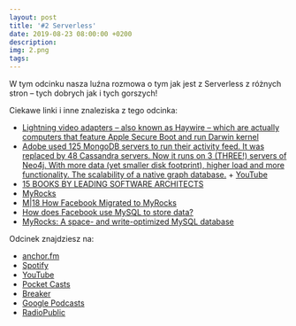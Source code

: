 ```yaml
---
layout: post
title: '#2 Serverless'
date: 2019-08-23 08:00:00 +0200
description: 
img: 2.png
tags: 
---
```

W tym odcinku nasza luźna rozmowa o tym jak jest z Serverless z różnych stron – tych dobrych jak i tych gorszych!

Ciekawe linki i inne znaleziska z tego odcinka:

- [Lightning video adapters – also known as Haywire – which are actually computers that feature Apple Secure Boot and run Darwin kernel](https://twitter.com/nyan_satan/status/1155148789977636864)
- [Adobe used 125 MongoDB servers to run their activity feed. It was replaced by 48 Cassandra servers. Now it runs on 3 (THREE!) servers of Neo4j. With more data (yet smaller disk footprint), higher load and more functionality. The scalability of a native graph database.](https://twitter.com/emileifrem/status/1067789758401662976) + [YouTube](https://www.youtube.com/watch?v=bPM9hVorPSM)
- [15 BOOKS BY LEADING SOFTWARE ARCHITECTS](https://apiumhub.com/tech-blog-barcelona/books-software-architects/)
- [MyRocks](https://myrocks.io/)
- [M|18 How Facebook Migrated to MyRocks](https://www.slideshare.net/MariaDB/m18-how-facebook-migrated-to-myrocks)
- [How does Facebook use MySQL to store data?](https://www.quora.com/How-does-Facebook-use-MySQL-to-store-data)
- [MyRocks: A space- and write-optimized MySQL database](https://engineering.fb.com/core-data/myrocks-a-space-and-write-optimized-mysql-database/)

Odcinek znajdziesz na:

- [anchor.fm]()
- [Spotify]()
- [YouTube](https://youtu.be/-9m55gogdh4)
- [Pocket Casts]()
- [Breaker]()
- [Google Podcasts]()
- [RadioPublic]()
